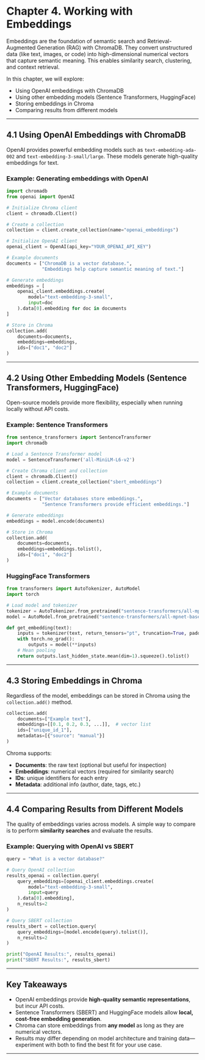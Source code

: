 # **Chapter 4. Working with Embeddings**

Embeddings are the foundation of semantic search and Retrieval-Augmented Generation (RAG) with ChromaDB. They convert unstructured data (like text, images, or code) into high-dimensional numerical vectors that capture semantic meaning. This enables similarity search, clustering, and context retrieval.

In this chapter, we will explore:

* Using OpenAI embeddings with ChromaDB
* Using other embedding models (Sentence Transformers, HuggingFace)
* Storing embeddings in Chroma
* Comparing results from different models

---

## 4.1 Using OpenAI Embeddings with ChromaDB

OpenAI provides powerful embedding models such as `text-embedding-ada-002` and `text-embedding-3-small/large`. These models generate high-quality embeddings for text.

### Example: Generating embeddings with OpenAI

```python
import chromadb
from openai import OpenAI

# Initialize Chroma client
client = chromadb.Client()

# Create a collection
collection = client.create_collection(name="openai_embeddings")

# Initialize OpenAI client
openai_client = OpenAI(api_key="YOUR_OPENAI_API_KEY")

# Example documents
documents = ["ChromaDB is a vector database.", 
             "Embeddings help capture semantic meaning of text."]

# Generate embeddings
embeddings = [
    openai_client.embeddings.create(
        model="text-embedding-3-small", 
        input=doc
    ).data[0].embedding for doc in documents
]

# Store in Chroma
collection.add(
    documents=documents,
    embeddings=embeddings,
    ids=["doc1", "doc2"]
)
```

---

## 4.2 Using Other Embedding Models (Sentence Transformers, HuggingFace)

Open-source models provide more flexibility, especially when running locally without API costs.

### Example: Sentence Transformers

```python
from sentence_transformers import SentenceTransformer
import chromadb

# Load a Sentence Transformer model
model = SentenceTransformer('all-MiniLM-L6-v2')

# Create Chroma client and collection
client = chromadb.Client()
collection = client.create_collection("sbert_embeddings")

# Example documents
documents = ["Vector databases store embeddings.", 
             "Sentence Transformers provide efficient embeddings."]

# Generate embeddings
embeddings = model.encode(documents)

# Store in Chroma
collection.add(
    documents=documents,
    embeddings=embeddings.tolist(),
    ids=["doc1", "doc2"]
)
```

### HuggingFace Transformers

```python
from transformers import AutoTokenizer, AutoModel
import torch

# Load model and tokenizer
tokenizer = AutoTokenizer.from_pretrained("sentence-transformers/all-mpnet-base-v2")
model = AutoModel.from_pretrained("sentence-transformers/all-mpnet-base-v2")

def get_embedding(text):
    inputs = tokenizer(text, return_tensors="pt", truncation=True, padding=True)
    with torch.no_grad():
        outputs = model(**inputs)
    # Mean pooling
    return outputs.last_hidden_state.mean(dim=1).squeeze().tolist()
```

---

## 4.3 Storing Embeddings in Chroma

Regardless of the model, embeddings can be stored in Chroma using the `collection.add()` method.

```python
collection.add(
    documents=["Example text"],
    embeddings=[[0.1, 0.2, 0.3, ...]],  # vector list
    ids=["unique_id_1"],
    metadatas=[{"source": "manual"}]
)
```

Chroma supports:

* **Documents**: the raw text (optional but useful for inspection)
* **Embeddings**: numerical vectors (required for similarity search)
* **IDs**: unique identifiers for each entry
* **Metadata**: additional info (author, date, tags, etc.)

---

## 4.4 Comparing Results from Different Models

The quality of embeddings varies across models. A simple way to compare is to perform **similarity searches** and evaluate the results.

### Example: Querying with OpenAI vs SBERT

```python
query = "What is a vector database?"

# Query OpenAI collection
results_openai = collection.query(
    query_embeddings=[openai_client.embeddings.create(
        model="text-embedding-3-small", 
        input=query
    ).data[0].embedding],
    n_results=2
)

# Query SBERT collection
results_sbert = collection.query(
    query_embeddings=[model.encode(query).tolist()],
    n_results=2
)

print("OpenAI Results:", results_openai)
print("SBERT Results:", results_sbert)
```

---

## Key Takeaways

* OpenAI embeddings provide **high-quality semantic representations**, but incur API costs.
* Sentence Transformers (SBERT) and HuggingFace models allow **local, cost-free embedding generation**.
* Chroma can store embeddings from **any model** as long as they are numerical vectors.
* Results may differ depending on model architecture and training data—experiment with both to find the best fit for your use case.

---
